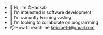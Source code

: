 - 👋 Hi, I’m @Hacka0
- 👀 I’m interested in software development 
- 🌱 I’m currently learning coding
- 💞️ I’m looking to collaborate on programming 
- 📫 How to reach me kebube16@gmail.com 

<!---
Hacka0/Hacka0 is a ✨ special ✨ repository because its `README.md` (this file) appears on your GitHub profile.
You can click the Preview link to take a look at your changes.
--->
